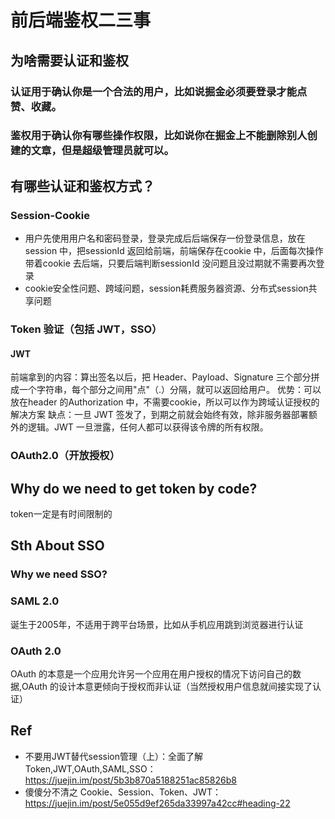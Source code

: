 # 前后端鉴权二三事

## 为啥需要认证和鉴权
### 认证用于确认你是一个合法的用户，比如说掘金必须要登录才能点赞、收藏。
### 鉴权用于确认你有哪些操作权限，比如说你在掘金上不能删除别人创建的文章，但是超级管理员就可以。

## 有哪些认证和鉴权方式？
### Session-Cookie
- 用户先使用用户名和密码登录，登录完成后后端保存一份登录信息，放在session 中，把sessionId 返回给前端，前端保存在cookie 中，后面每次操作带着cookie 去后端，只要后端判断sessionId 没问题且没过期就不需要再次登录
- cookie安全性问题、跨域问题，session耗费服务器资源、分布式session共享问题
### Token 验证（包括 JWT，SSO）
#### JWT
前端拿到的内容：算出签名以后，把 Header、Payload、Signature 三个部分拼成一个字符串，每个部分之间用"点"（.）分隔，就可以返回给用户。
优势：可以放在header 的Authorization 中，不需要cookie，所以可以作为跨域认证授权的解决方案
缺点：一旦 JWT 签发了，到期之前就会始终有效，除非服务器部署额外的逻辑。JWT 一旦泄露，任何人都可以获得该令牌的所有权限。
### OAuth2.0（开放授权）

## Why do we need to get token by code?
token一定是有时间限制的

## Sth About SSO
### Why we need SSO?
### SAML 2.0
诞生于2005年，不适用于跨平台场景，比如从手机应用跳到浏览器进行认证
### OAuth 2.0
OAuth 的本意是一个应用允许另一个应用在用户授权的情况下访问自己的数据,OAuth 的设计本意更倾向于授权而非认证（当然授权用户信息就间接实现了认证）

## Ref
- 不要用JWT替代session管理（上）：全面了解Token,JWT,OAuth,SAML,SSO：https://juejin.im/post/5b3b870a5188251ac85826b8
- 傻傻分不清之 Cookie、Session、Token、JWT：https://juejin.im/post/5e055d9ef265da33997a42cc#heading-22
